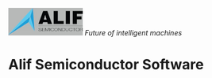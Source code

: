 <img width=150 src="https://github.com/alifsemi/.github/blob/main/profile/images/ALIF-logo-positive-012920-2-300x110.jpg"> *Future of intelligent machines* 

# Alif Semiconductor Software


